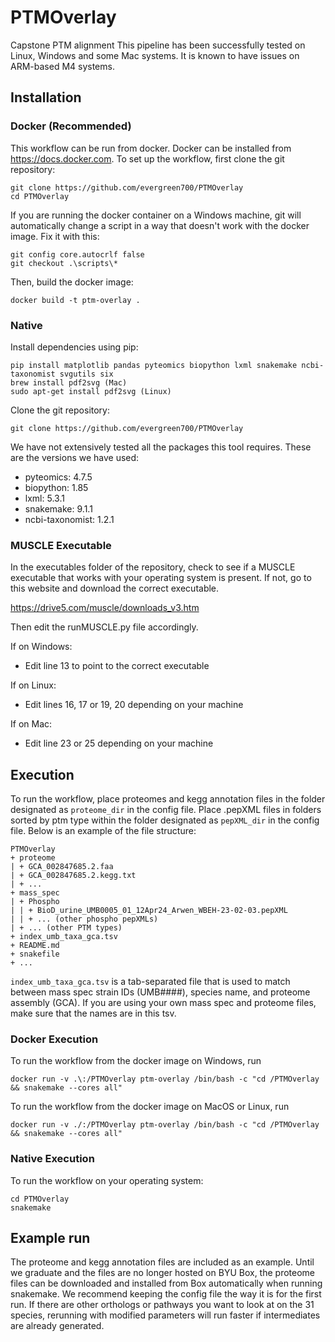 # PTMOverlay
Capstone PTM alignment
This pipeline has been successfully tested on Linux, Windows and some Mac systems. It is known to have issues on ARM-based M4 systems.

## Installation
### Docker (Recommended)
This workflow can be run from docker. Docker can be installed from https://docs.docker.com. To set up the workflow, first clone the git repository:
```
git clone https://github.com/evergreen700/PTMOverlay
cd PTMOverlay
```
If you are running the docker container on a Windows machine, git will automatically change a script in a way that doesn't work with the docker image. Fix it with this:
```
git config core.autocrlf false
git checkout .\scripts\*
```
Then, build the docker image:
```
docker build -t ptm-overlay .
```

### Native

Install dependencies using pip:
```
pip install matplotlib pandas pyteomics biopython lxml snakemake ncbi-taxonomist svgutils six
brew install pdf2svg (Mac)
sudo apt-get install pdf2svg (Linux)
```
Clone the git repository:
```
git clone https://github.com/evergreen700/PTMOverlay
```

We have not extensively tested all the packages this tool requires. These are the versions we have used:
- pyteomics: 4.7.5
- biopython: 1.85
- lxml: 5.3.1
- snakemake: 9.1.1
- ncbi-taxonomist: 1.2.1

### MUSCLE Executable
In the executables folder of the repository, check to see if a MUSCLE executable that works with your operating system is present. If not, go to this website and download the correct executable.

https://drive5.com/muscle/downloads_v3.htm

Then edit the runMUSCLE.py file accordingly.

If on Windows:
- Edit line 13 to point to the correct executable

If on Linux:
- Edit lines 16, 17 or 19, 20 depending on your machine
  
If on Mac: 
- Edit line 23 or 25 depending on your machine

## Execution
To run the workflow, place proteomes and kegg annotation files in the folder designated as `proteome_dir` in the config file. Place .pepXML files in folders sorted by ptm type within the folder designated as `pepXML_dir` in the config file. Below is an example of the file structure:
```
PTMOverlay
+ proteome
| + GCA_002847685.2.faa
| + GCA_002847685.2.kegg.txt
| + ...
+ mass_spec
| + Phospho
| | + BioD_urine_UMB0005_01_12Apr24_Arwen_WBEH-23-02-03.pepXML
| | + ... (other phospho pepXMLs)
| + ... (other PTM types)
+ index_umb_taxa_gca.tsv
+ README.md
+ snakefile
+ ...
```

`index_umb_taxa_gca.tsv` is a tab-separated file that is used to match between mass spec strain IDs (UMB####), species name, and proteome assembly (GCA). If you are using your own mass spec and proteome files, make sure that the names are in this tsv.

### Docker Execution
To run the workflow from the docker image on Windows, run
```
docker run -v .\:/PTMOverlay ptm-overlay /bin/bash -c "cd /PTMOverlay && snakemake --cores all"
```

To run the workflow from the docker image on MacOS or Linux, run
```
docker run -v ./:/PTMOverlay ptm-overlay /bin/bash -c "cd /PTMOverlay && snakemake --cores all"
```

### Native Execution
To run the workflow on your operating system:
```
cd PTMOverlay
snakemake
```

## Example run
The proteome and kegg annotation files are included as an example. Until we graduate and the files are no longer hosted on BYU Box, the proteome files can be downloaded and installed from Box automatically when running snakemake.
We recommend keeping the config file the way it is for the first run. If there are other orthologs or pathways you want to look at on the 31 species, rerunning with modified parameters will run faster if intermediates are already generated.
